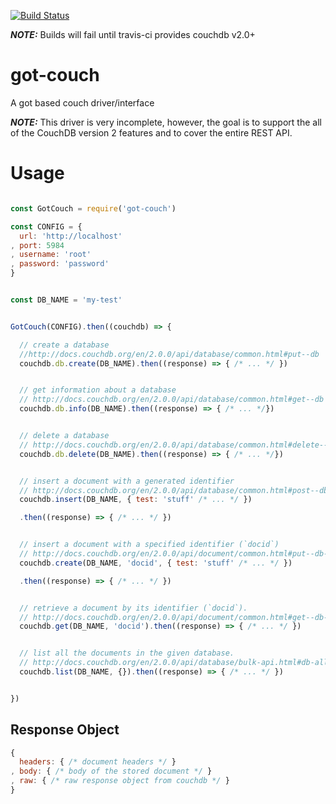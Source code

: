 [![Build Status](https://travis-ci.org/influentialpublishers/got-couch.svg?branch=master)](https://travis-ci.org/influentialpublishers/got-couch)

***NOTE:*** Builds will fail until travis-ci provides couchdb v2.0+

# got-couch
A got based couch driver/interface

***NOTE:*** This driver is very incomplete, however, the goal is to support the all of 
the CouchDB version 2 features and to cover the entire REST API.


# Usage

```javascript

const GotCouch = require('got-couch')

const CONFIG = {
  url: 'http://localhost'
, port: 5984
, username: 'root'
, password: 'password'
}


const DB_NAME = 'my-test'


GotCouch(CONFIG).then((couchdb) => {

  // create a database
  //http://docs.couchdb.org/en/2.0.0/api/database/common.html#put--db
  couchdb.db.create(DB_NAME).then((response) => { /* ... */ })


  // get information about a database
  // http://docs.couchdb.org/en/2.0.0/api/database/common.html#get--db
  couchdb.db.info(DB_NAME).then((response) => { /* ... */})


  // delete a database
  // http://docs.couchdb.org/en/2.0.0/api/database/common.html#delete--db
  couchdb.db.delete(DB_NAME).then((response) => { /* ... */})


  // insert a document with a generated identifier
  // http://docs.couchdb.org/en/2.0.0/api/database/common.html#post--db
  couchdb.insert(DB_NAME, { test: 'stuff' /* ... */ })

  .then((response) => { /* ... */ })


  // insert a document with a specified identifier (`docid`)
  // http://docs.couchdb.org/en/2.0.0/api/document/common.html#put--db-docid
  couchdb.create(DB_NAME, 'docid', { test: 'stuff' /* ... */ })

  .then((response) => { /* ... */ })


  // retrieve a document by its identifier (`docid`).
  // http://docs.couchdb.org/en/2.0.0/api/document/common.html#get--db-docid
  couchdb.get(DB_NAME, 'docid').then((response) => { /* ... */ })


  // list all the documents in the given database.
  // http://docs.couchdb.org/en/2.0.0/api/database/bulk-api.html#db-all-docs
  couchdb.list(DB_NAME, {}).then((response) => { /* ... */ })


})

```

## Response Object

```javascript
{
  headers: { /* document headers */ }
, body: { /* body of the stored document */ }
, raw: { /* raw response object from couchdb */ }
}
```

